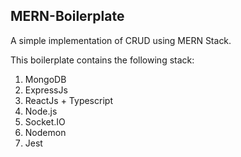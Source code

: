 ## MERN-Boilerplate

A simple implementation of CRUD using MERN Stack. 

This boilerplate contains the following stack: 
1. MongoDB
2. ExpressJs
3. ReactJs + Typescript
4. Node.js
5. Socket.IO
6. Nodemon
7. Jest
